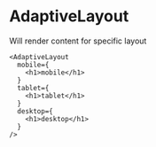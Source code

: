 # AdaptiveLayout
Will render content for specific layout

```
<AdaptiveLayout 
  mobile={
    <h1>mobile</h1>
  }
  tablet={
    <h1>tablet</h1>
  }
  desktop={
    <h1>desktop</h1>
  }
/>
```